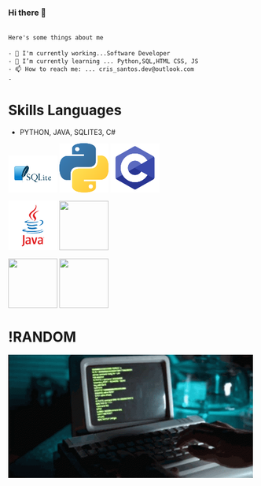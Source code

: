 ### Hi there 👋
```

Here's some things about me

- 🔭 I'm currently working...Software Developer
- 🌱 I’m currently learning ... Python,SQL,HTML CSS, JS
- 📫 How to reach me: ... cris_santos.dev@outlook.com
- 
```


# Skills  Languages 
 - PYTHON, JAVA, SQLITE3, C#

![](https://github.com/cristovanlopes/cristovanlopes/blob/main/pngegg.png)
![](https://github.com/cristovanlopes/cristovanlopes/blob/main/pngegg1.png)
![](https://github.com/cristovanlopes/cristovanlopes/blob/main/pngeggC.png)

![](https://github.com/cristovanlopes/cristovanlopes/blob/main/pngeggJ.png)
<img src="https://img.icons8.com/?size=512&id=750nXG40bbAS&format=png" width="100" height="100">

<img src="https://img.icons8.com/?size=512&id=111973&format=png" width="100" height="100">


<img src="https://img.icons8.com/?size=512&id=3752&format=png" width="100" height="100">



# !RANDOM
![](https://github.com/cristovanlopes/cristovanlopes/blob/main/coding-computer-coding.gif)
